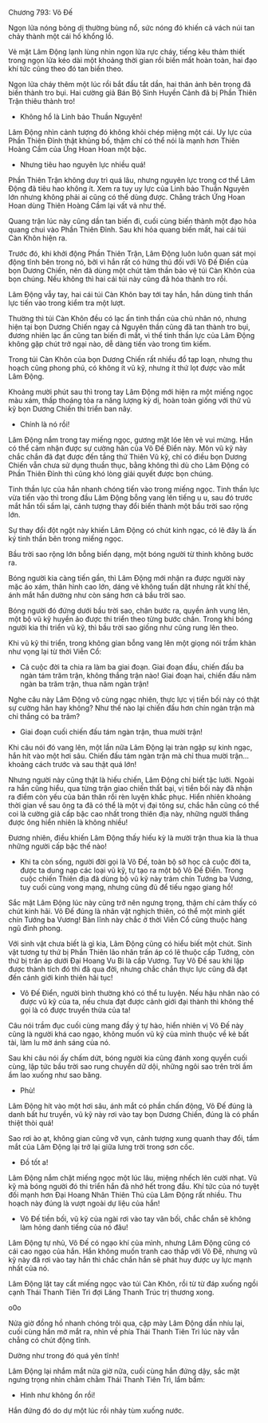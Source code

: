 




Chương 793: Võ Đế


Ngọn lửa nóng bỏng dị thường bùng nổ, sức nóng đó khiến cả vách núi tan chảy thành một cái hố khổng lồ.

Vẻ mặt Lâm Động lạnh lùng nhìn ngọn lửa rực cháy, tiếng kêu thảm thiết trong ngọn lửa kéo dài một khoảng thời gian rồi biến mất hoàn toàn, hai đạo khí tức cũng theo đó tan biến theo.

Ngọn lửa cháy thêm một lúc rồi bắt đầu tắt dần, hai thân ảnh bên trong đã biến thành tro bụi. Hai cường giả Bán Bộ Sinh Huyền Cảnh đã bị Phần Thiên Trận thiêu thành tro!

- Không hổ là Linh bảo Thuần Nguyên!

Lâm Động nhìn cảnh tượng đó không khỏi chép miệng một cái. Uy lực của Phần Thiên Đỉnh thật khủng bố, thậm chí có thể nói là mạnh hơn Thiên Hoàng Cầm của Ứng Hoan Hoan một bậc.

- Nhưng tiêu hao nguyên lực nhiều quá!

Phần Thiên Trận không duy trì quá lâu, nhưng nguyên lực trong cơ thể Lâm Động đã tiêu hao không ít. Xem ra tuy uy lực của Linh bảo Thuần Nguyên lớn nhưng không phải ai cũng có thể dùng được. Chẳng trách Ứng Hoan Hoan dùng Thiên Hoàng Cầm lại vất vả như thế.

Quang trận lúc này cũng dần tan biến đi, cuối cùng biến thành một đạo hỏa quang chui vào Phần Thiên Đỉnh. Sau khi hỏa quang biến mất, hai cái túi Càn Khôn hiện ra.

Trước đó, khi khởi động Phần Thiên Trận, Lâm Động luôn luôn quan sát mọi động tĩnh bên trong nó, bởi vì hắn rất có hứng thú đối với Võ Đế Điển của bọn Dương Chiến, nên đã dùng một chút tâm thần bảo vệ túi Càn Khôn của bọn chúng. Nếu không thì hai cái túi này cũng đã hóa thành tro rồi.

Lâm Động vẫy tay, hai cái túi Càn Khôn bay tới tay hắn, hắn dùng tinh thần lực tiến vào trong kiểm tra một lượt.

Thường thì túi Càn Khôn đều có lạc ấn tinh thần của chủ nhân nó, nhưng hiện tại bọn Dương Chiến ngay cả Nguyên thần cũng đã tan thành tro bụi, đương nhiên lạc ấn cũng tan biến đi mất, vì thế tinh thần lực của Lâm Động không gặp chút trở ngại nào, dễ dàng tiến vào trong tìm kiếm.

Trong túi Càn Khôn của bọn Dương Chiến rất nhiều đồ tạp loạn, nhưng thu hoạch cũng phong phú, có không ít vũ kỹ, nhưng ít thứ lọt được vào mắt Lâm Động.

Khoảng mười phút sau thì trong tay Lâm Động mới hiện ra một miếng ngọc màu xám, thấp thoáng tỏa ra năng lượng kỳ dị, hoàn toàn giống với thứ vũ kỹ bọn Dương Chiến thi triển ban nãy.

- Chính là nó rồi!

Lâm Động nắm trong tay miếng ngọc, gương mặt lóe lên vẻ vui mừng. Hắn có thể cảm nhận được sự cường hãn của Võ Đế Điển này. Môn vũ kỹ này chắc chắn đã đạt được đến tầng thứ Thiên Vũ kỹ, chỉ có điều bọn Dương Chiến vẫn chưa sử dụng thuần thục, bằng không thì dù cho Lâm Động có Phần Thiên Đỉnh thì cũng khó lòng giải quyết được bọn chúng.

Tinh thần lực của hắn nhanh chóng tiến vào trong miếng ngọc. Tinh thần lực vừa tiến vào thì trong đầu Lâm Động bỗng vang lên tiếng u u, sau đó trước mắt hắn tối sầm lại, cảnh tượng thay đổi biến thành một bầu trời sao rộng lớn.

Sự thay đổi đột ngột này khiến Lâm Động có chút kinh ngạc, có lẽ đây là ấn ký tinh thần bên trong miếng ngọc.

Bầu trời sao rộng lớn bỗng biến dạng, một bóng người từ thinh không bước ra.

Bóng người kia càng tiến gần, thì Lâm Động mới nhận ra được người này mặc áo xám, thân hình cao lớn, dáng vẻ không tuấn dật nhưng rất khí thế, ánh mắt hắn dường như còn sáng hơn cả bầu trời sao.

Bóng người đó đứng dưới bầu trời sao, chân bước ra, quyền ảnh vung lên, một bộ vũ kỹ huyền ảo được thi triển theo từng bước chân. Trong khi bóng người kia thi triển vũ kỹ, thì bầu trời sao giống như cũng rung lên theo.

Khi vũ kỹ thi triển, trong không gian bỗng vang lên một giọng nói trầm khàn như vọng lại từ thời Viễn Cổ:

- Cả cuộc đời ta chia ra làm ba giai đoạn. Giai đoạn đầu, chiến đấu ba ngàn tám trăm trận, không thắng trận nào! Giai đoạn hai, chiến đấu năm ngàn ba trăm trận, thua năm ngàn trận!

Nghe câu này Lâm Động vô cùng ngạc nhiên, thực lực vị tiền bối này có thật sự cường hãn hay không? Như thế nào lại chiến đấu hơn chín ngàn trận mà chỉ thắng có ba trăm?

- Giai đoạn cuối chiến đấu tám ngàn trận, thua mười trận!

Khi câu nói đó vang lên, một lần nữa Lâm Động lại tràn ngập sự kinh ngạc, hắn hít vào một hơi sâu. Chiến đấu tám ngàn trận mà chỉ thua mười trận… khoảng cách trước và sau thật quá lớn!

Nhưng người này cũng thật là hiếu chiến, Lâm Động chỉ biết tặc lưỡi. Ngoài ra hắn cũng hiểu, qua từng trận giao chiến thất bại, vị tiền bối này đã nhận ra điểm còn yếu của bản thân rồi rèn luyện khắc phục. Hiển nhiên khoảng thời gian về sau ông ta đã có thể là một vị đại tông sư, chắc hẳn cũng có thể coi là cường giả cấp bậc cao nhất trong thiên địa này, những người thắng được ông hiển nhiên là không nhiều!

Đương nhiên, điều khiến Lâm Động thấy hiếu kỳ là mười trận thua kia là thua những người cấp bậc thế nào!

- Khi ta còn sống, người đời gọi là Võ Đế, toàn bộ sở học cả cuộc đời ta, được ta dung nạp các loại vũ kỹ, tự tạo ra một bộ Võ Đế Điển. Trong cuộc chiến Thiên địa đã dùng bộ vũ kỹ này trảm chín Tướng ba Vương, tuy cuối cùng vong mạng, nhưng cũng đủ để tiếu ngạo giang hồ!

Sắc mặt Lâm Động lúc này cũng trở nên ngưng trọng, thậm chí cảm thấy có chút kinh hãi. Võ Đế đúng là nhân vật nghịch thiên, có thể một mình giết chín Tướng ba Vương! Bản lĩnh này chắc ở thời Viễn Cổ cũng thuộc hàng ngũ đỉnh phong.

Với sinh vật chưa biết là gì kia, Lâm Động cũng có hiểu biết một chút. Sinh vật tương tự thứ bị Phần Thiên lão nhân trấn áp có lẽ thuộc cấp Tướng, còn thứ bị trấn áp dưới Đại Hoang Vu Bi là cấp Vương. Tuy Võ Đế sau khi lập được thành tích đó thì đã qua đời, nhưng chắc chắn thực lực cũng đã đạt đến cảnh giới kinh thiên hãi tục!

- Võ Đế Điển, người bình thường khó có thể tu luyện. Nếu hậu nhân nào có được vũ kỹ của ta, nếu chưa đạt được cảnh giới đại thành thì không thể gọi là có được truyền thừa của ta!

Câu nói trầm đục cuối cùng mang đầy ý tự hào, hiển nhiên vị Võ Đế này cũng là người khá cao ngạo, không muốn vũ kỹ của mình thuộc về kẻ bất tài, làm lu mờ ánh sáng của nó.

Sau khi câu nói ấy chấm dứt, bóng người kia cũng đánh xong quyền cuối cùng, lập tức bầu trời sao rung chuyển dữ dội, những ngôi sao trên trời ầm ầm lao xuống như sao băng.

- Phù!

Lâm Động hít vào một hơi sâu, ánh mắt có phần chấn động, Võ Đế đúng là danh bất hư truyền, vũ kỹ này rơi vào tay bọn Dương Chiến, đúng là có phần thiệt thòi quá!

Sao rơi ào ạt, không gian cũng vỡ vụn, cảnh tượng xung quanh thay đổi, tầm mắt của Lâm Động lại trở lại giữa lưng trời trong sơn cốc.

- Đồ tốt a!

Lâm Động nắm chặt miếng ngọc một lúc lâu, miệng nhếch lên cười nhạt. Vũ kỹ mà bóng người đó thi triển hắn đã nhớ hết trong đầu. Khí tức của nó tuyệt đối mạnh hơn Đại Hoang Nhân Thiên Thủ của Lâm Động rất nhiều. Thu hoạch này đúng là vượt ngoài dự liệu của hắn!

- Võ Đế tiền bối, vũ kỹ của ngài rơi vào tay vãn bối, chắc chắn sẽ không làm hỏng danh tiếng của nó đâu!

Lâm Động tự nhủ, Võ Đế có ngạo khí của mình, nhưng Lâm Động cũng có cái cao ngạo của hắn. Hắn không muốn tranh cao thấp với Võ Đế, nhưng vũ kỹ này đã rơi vào tay hắn thì chắc chắn hắn sẽ phát huy được uy lực mạnh nhất của nó.

Lâm Động lật tay cất miếng ngọc vào túi Càn Khôn, rồi từ từ đáp xuống ngồi cạnh Thái Thanh Tiên Trì đợi Lăng Thanh Trúc trị thương xong.

o0o

Nửa giờ đồng hồ nhanh chóng trôi qua, cặp mày Lâm Động dần nhíu lại, cuối cùng hắn mở mắt ra, nhìn về phía Thái Thanh Tiên Trì lúc này vẫn chẳng có chút động tĩnh.

Dường như trong đó quá yên tĩnh!

Lâm Động lại nhắm mắt nửa giờ nữa, cuối cùng hắn đứng dậy, sắc mặt ngưng trọng nhìn chằm chằm Thái Thanh Tiên Trì, lẩm bẩm:

- Hình như không ổn rồi!

Hắn đứng đó do dự một lúc rồi nhảy tùm xuống nước.





